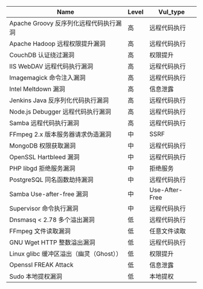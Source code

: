 | Name                               | Level | Vul_type |
| ---------------------------------- | ----- | -------- |
| Apache Groovy 反序列化远程代码执行漏洞 | 高 | 远程代码执行 |
| Apache Hadoop 远程权限提升漏洞 | 高 | 远程代码执行 |
| CouchDB 认证绕过漏洞 | 高 | 权限提升 |
| IIS WebDAV 远程代码执行漏洞 | 高 | 远程代码执行 |
| Imagemagick 命令注入漏洞 | 高 | 远程代码执行   |
| Intel Meltdown 漏洞                 | 高     | 信息泄露     |
| Jenkins Java 反序列化代码执行漏洞           | 高     | 远程代码执行   |
| Node.js Debugger 远程代码执行漏洞 | 高 | 远程代码执行 |
| Samba 远程代码执行漏洞                    | 高     | 远程代码执行   |
| FFmpeg 2.x 版本服务器请求伪造漏洞           | 中     | SSRF     |
| MongoDB 权限获取漏洞 | 中 | 远程代码执行 |
| OpenSSL Hartbleed 漏洞 | 中 | 远程代码执行 |
| PHP libgd 拒绝服务漏洞                  | 中     | 拒绝服务     |
| PostgreSQL  同名函数劫持漏洞               | 中     | 远程代码执行   |
| Samba Use-after-free 漏洞 | 中 | Use-After-Free |
| Supervisor 命令执行漏洞                 | 中     | 远程代码执行   |
| Dnsmasq < 2.78 多个溢出漏洞 | 低 | 远程代码执行 |
| FFmpeg 文件读取漏洞                     | 低     | 任意文件读取   |
| GNU Wget HTTP 整数溢出漏洞 | 低 | 远程代码执行 |
| Linux glibc 缓冲区溢出（幽灵（Ghost））| 低 | 权限提升 |
| Openssl FREAK Attack | 低 | 信息泄露 |
| Sudo 本地提权漏洞                       | 低     | 本地提权     |

